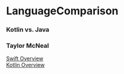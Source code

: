 # LanguageComparison

### Kotlin vs. Java
### Taylor McNeal

[Swift Overview](Swift.md)\
[Kotlin Overview](Kotlin.md)
